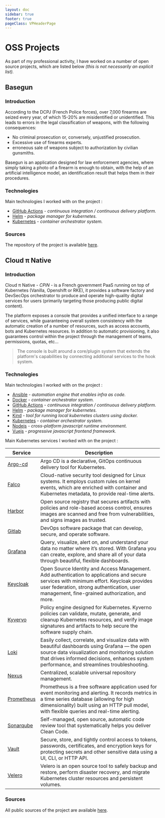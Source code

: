 ```yaml
---
layout: doc
sidebar: true
footer: true
pageClass: VPHeaderPage
---
```


# OSS Projects

As part of my professional activity, I have worked on a number of open source projects, which are listed below *(this is not necessarily an explicit list).*

## Basegun

<Badge type="info" text="DevOps Engineer" />

### Introduction

According to the DCPJ (French Police forces), over 7,000 firearms are seized every year, of which 15-20% are misidentified or unidentified. This leads to errors in the legal classification of weapons, with the following consequences:

- No criminal prosecution or, conversely, unjustified prosecution.
- Excessive use of firearms experts.
- erroneous sale of weapons subject to authorization by civilian gunsmiths.

Basegun is an application designed for law enforcement agencies, where simply taking a photo of a firearm is enough to obtain, with the help of an artificial intelligence model, an identification result that helps them in their procedures.

### Technologies

Main technologies I worked with on the project :

- [GitHub Actions](https://github.com/features/actions) *- continuous integration / continuous delivery platform.*
- [Helm](https://helm.sh/) *- package manager for kubernetes.*
- [Kubernetes](https://kubernetes.io/) *- container orchestrator system.*

### Sources

The repository of the project is available [here](https://github.com/dnum-mi/basegun).

## Cloud π Native

<Badge type="info" text="Product Owner" />
<Badge type="info" text="Platform Engineer" />
<Badge type="info" text="DevOps Engineer" />
<Badge type="info" text="Developer" />

### Introduction

Cloud π Native *- CPiN -* is a French government PaaS running on top of Kubernetes (Vanilla, Openshift or RKE), it provides a software factory and DevSecOps orchestrator to produce and operate high-quality digital services for users (primarily targeting those producing public digital content).

The platform exposes a console that provides a unified interface to a range of services, while guaranteeing overall system consistency with the automatic creation of a number of resources, such as access accounts, bots and Kubernetes resources. In addition to automatic provisioning, it also guarantees control within the project through the management of teams, permissions, quotas, etc...

> The console is built around a core/plugin system that extends the platform's capabilities by connecting additional services to the hook system.

### Technologies

Main technologies I worked with on the project :

- [Ansible](https://ansible.com/) *- automation engine that enables infra as code.*
- [Docker](https://docker.com/) *- container orchestrator system.*
- [GitHub Actions](https://github.com/features/actions) *- continuous integration / continuous delivery platform.*
- [Helm](https://helm.sh/) *- package manager for kubernetes.*
- [Kind](https://kind.sigs.k8s.io/) *- tool for running local kubernetes clusters using docker.*
- [Kubernetes](https://kubernetes.io/) *- container orchestrator system.*
- [Nodejs](https://nodejs.org/) *- cross-platform javascript runtime environment.*
- [Vuejs](https://vuejs.org/) *- progressive javascript frontend framework.*

Main Kubernetes services I worked with on the project :

| Service                                                          | Description                                                                                                                                                                                                                                      |
| ---------------------------------------------------------------- | ------------------------------------------------------------------------------------------------------------------------------------------------------------------------------------------------------------------------------------------------ |
| [Argo-cd](https://argo-cd.readthedocs.io/en/stable/)             | Argo CD is a declarative, GitOps continuous delivery tool for Kubernetes.                                                                                                                                                                        |
| [Falco](https://falco.org/)                                      | Cloud-native security tool designed for Linux systems. It employs custom rules on kernel events, which are enriched with container and Kubernetes metadata, to provide real-time alerts.                                                         |
| [Harbor](https://goharbor.io/)                                   | Open source registry that secures artifacts with policies and role-based access control, ensures images are scanned and free from vulnerabilities, and signs images as trusted.                                                                  |
| [Gitlab](https://about.gitlab.com/)                              | DevOps software package that can develop, secure, and operate software.                                                                                                                                                                          |
| [Grafana](https://grafana.com/oss/grafana/)                      | Query, visualize, alert on, and understand your data no matter where it’s stored. With Grafana you can create, explore, and share all of your data through beautiful, flexible dashboards.                                                       |
| [Keycloak](https://www.keycloak.org/)                            | Open Source Identity and Access Management. Add authentication to applications and secure services with minimum effort. Keycloak provides user federation, strong authentication, user management, fine-grained authorization, and more.         |
| [Kyvervo](https://kyverno.io/)                                   | Policy engine designed for Kubernetes. Kyverno policies can validate, mutate, generate, and cleanup Kubernetes resources, and verify image signatures and artifacts to help secure the software supply chain.                                    |
| [Loki](https://grafana.com/oss/loki/)                            | Easily collect, correlate, and visualize data with beautiful dashboards using Grafana — the open source data visualization and monitoring solution that drives informed decisions, enhances system performance, and streamlines troubleshooting. |
| [Nexus](https://sonatype.com/products/sonatype-nexus-repository) | Centralized, scalable universal repository management.                                                                                                                                                                                           |
| [Prometheus](https://prometheus.io/)                             | Prometheus is a free software application used for event monitoring and alerting. It records metrics in a time series database (allowing for high dimensionality) built using an HTTP pull model, with flexible queries and real-time alerting.  |
| [Sonarqube](https://sonarsource.com/products/sonarqube/)         | Self-managed, open source, automatic code review tool that systematically helps you deliver Clean Code.                                                                                                                                          |
| [Vault](https://vaultproject.io/)                                | Secure, store, and tightly control access to tokens, passwords, certificates, and encryption keys for protecting secrets and other sensitive data using a UI, CLI, or HTTP API.                                                                  |
| [Velero](https://velero.io/)                                     | Velero is an open source tool to safely backup and restore, perform disaster recovery, and migrate Kubernetes cluster resources and persistent volumes.                                                                                          |

### Sources

All public sources of the project are available [here](https://github.com/cloud-pi-native).
